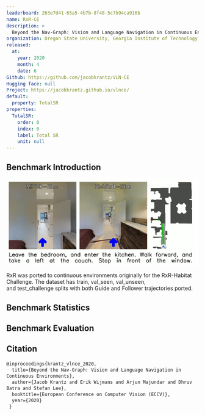 ```yaml
---
leaderboard: 263e7d41-65a5-4b7b-8f48-5c7b94ca916b
name: RxR-CE
description: >
  Beyond the Nav-Graph: Vision and Language Navigation in Continuous Environments
organization: Oregon State University, Georgia Institute of Technology, Facebook AI Research
released:
  at:
    year: 2020
    month: 4
    date: 6
Github: https://github.com/jacobkrantz/VLN-CE
Hugging face: null
Project: https://jacobkrantz.github.io/vlnce/
default:
  property: TotalSR
properties:
  TotalSR:
    order: 0
    index: 0
    label: Total SR
    unit: null
---
```


## Benchmark Introduction

![alt text](assets/1-1.png)

RxR was ported to continuous environments originally for the RxR-Habitat Challenge. The dataset has train, val_seen, val_unseen, and test_challenge splits with both Guide and Follower trajectories ported.

## Benchmark Statistics

## Benchmark Evaluation

## Citation

```
@inproceedings{krantz_vlnce_2020,
  title={Beyond the Nav-Graph: Vision and Language Navigation in Continuous Environments},
  author={Jacob Krantz and Erik Wijmans and Arjun Majundar and Dhruv Batra and Stefan Lee},
  booktitle={European Conference on Computer Vision (ECCV)},
  year={2020}
 }

```
